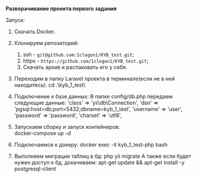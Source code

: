 **Разворачивание проекта первого задания**

Запуск:
1. Скачать Docker.

2. Клонируем репозиторий:
	1) ssh - `git@github.com:1clogon1/KYB_test.git`;
	2) https - `https://github.com/1clogon1/KYB_test.git`;
	3) Скачать архив и распаковать его у себя.

3. Переходим в папку Laravel проекта в терминале(если не в ней находитесь): 
	cd .\kyb_1_test\

4. Подключение к базе данных:
  В папке config/db.php передаем следующие данные:
    'class' => 'yii\db\Connection',
    'dsn' => 'pgsql:host=db;port=5432;dbname=kyb_1_test',
    'username' => 'user',
    'password' => 'password',
    'charset' => 'utf8',

5. Запускаем сборку и запуск контейнеров:          
  docker-compose up -d

6. Подключаемся к докеру:
  docker exec -it kyb_1_test-php bash

7. Выполняем миграции таблиц в бд:
  php yii migrate
А также если будет нужен доступ к бд, докачиваем:
apt-get update && apt-get install -y postgresql-client
